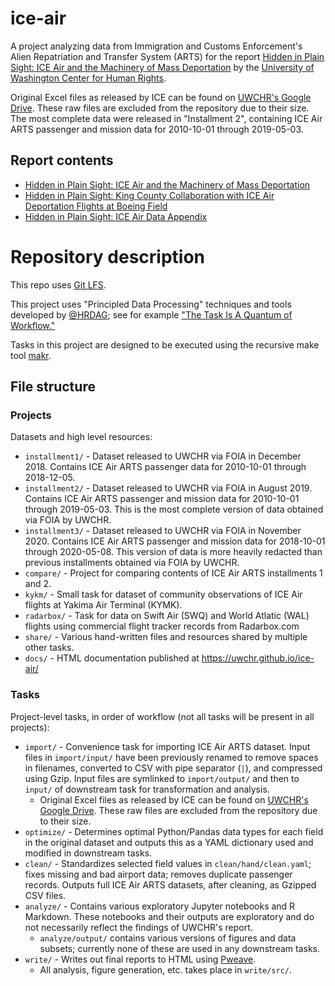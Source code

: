 # ice-air

A project analyzing data from Immigration and Customs Enforcement's Alien Repatriation and Transfer System (ARTS) for the report [Hidden in Plain Sight: ICE Air and the Machinery of Mass Deportation](https://jsis.washington.edu/humanrights/2019/04/23/ice-air/) by the [University of Washington Center for Human Rights](https://jsis.washington.edu/humanrights/).

Original Excel files as released by ICE can be found on [UWCHR's Google Drive](https://drive.google.com/open?id=1GVeLTfCm846YkZKWPlK0HF5eRxxYqPsF). These raw files are excluded from the repository due to their size. The most complete data were released in "Installment 2", containing ICE Air ARTS passenger and mission data for 2010-10-01 through 2019-05-03.

## Report contents

- [Hidden in Plain Sight: ICE Air and the Machinery of Mass Deportation](https://jsis.washington.edu/humanrights/2019/04/23/ice-air/)
- [Hidden in Plain Sight: King County Collaboration with ICE Air Deportation Flights at Boeing Field](https://jsis.washington.edu/humanrights/2019/04/23/ice-air-king-county/)
- [Hidden in Plain Sight: ICE Air Data Appendix](https://uwchr.github.io/ice-air/)

# Repository description

This repo uses [Git LFS](https://git-lfs.github.com/).

This project uses "Principled Data Processing" techniques and tools developed by [@HRDAG](https://github.com/HRDAG); see for example ["The Task Is A Quantum of Workflow."](https://hrdag.org/2016/06/14/the-task-is-a-quantum-of-workflow/)

Tasks in this project are designed to be executed using the recursive make tool [makr](https://github.com/hrdag/makr).

## File structure

### Projects

Datasets and high level resources:

- `installment1/` - Dataset released to UWCHR via FOIA in December 2018. Contains ICE Air ARTS passenger data for 2010-10-01 through 2018-12-05.
- `installment2/` - Dataset released to UWCHR via FOIA in August 2019. Contains ICE Air ARTS passenger and mission data for 2010-10-01 through 2019-05-03. This is the most complete version of data obtained via FOIA by UWCHR.
- `installment3/` - Dataset released to UWCHR via FOIA in November 2020. Contains ICE Air ARTS passenger and mission data for 2018-10-01 through 2020-05-08. This version of data is more heavily redacted than previous installments obtained via FOIA by UWCHR.
- `compare/` - Project for comparing contents of ICE Air ARTS installments 1 and 2.
- `kykm/` - Small task for dataset of community observations of ICE Air flights at Yakima Air Terminal (KYMK).
- `radarbox/` - Task for data on Swift Air (SWQ) and World Atlatic (WAL) flights using commercial flight tracker records from Radarbox.com
- `share/` - Various hand-written files and resources shared by multiple other tasks.
- `docs/` - HTML documentation published at https://uwchr.github.io/ice-air/

### Tasks

Project-level tasks, in order of workflow (not all tasks will be present in all projects):

- `import/` - Convenience task for importing ICE Air ARTS dataset. Input files in `import/input/` have been previously renamed to remove spaces in filenames, converted to CSV with pipe separator (`|`), and compressed using Gzip. Input files are symlinked to `import/output/` and then to `input/` of downstream task for transformation and analysis.
  - Original Excel files as released by ICE can be found on [UWCHR's Google Drive](https://drive.google.com/open?id=1GVeLTfCm846YkZKWPlK0HF5eRxxYqPsF). These raw files are excluded from the repository due to their size.
- `optimize/` - Determines optimal Python/Pandas data types for each field in the original dataset and outputs this as a YAML dictionary used and modified in downstream tasks.
- `clean/` - Standardizes selected field values in `clean/hand/clean.yaml`; fixes missing and bad airport data; removes duplicate passenger records. Outputs full ICE Air ARTS datasets, after cleaning, as Gzipped CSV files.
- `analyze/` - Contains various exploratory Jupyter notebooks and R Markdown. These notebooks and their outputs are exploratory and do not necessarily reflect the findings of UWCHR's report.
  - `analyze/output/` contains various versions of figures and data subsets; currently none of these are used in any downstream tasks.
- `write/` - Writes out final reports to HTML using [Pweave](http://mpastell.com/pweave/).
  - All analysis, figure generation, etc. takes place in `write/src/`.
